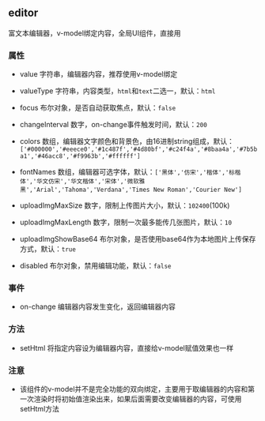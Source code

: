 ## editor
富文本编辑器，v-model绑定内容，全局UI组件，直接用

### 属性
* value 字符串，编辑器内容，推荐使用v-model绑定

* valueType 字符串，内容类型，`html`和`text`二选一，默认：`html`

* focus 布尔对象，是否自动获取焦点，默认：`false`

* changeInterval 数字，on-change事件触发时间，默认：`200`

* colors 数组，编辑器文字颜色和背景色，由16进制string组成，默认：`['#000000','#eeece0','#1c487f','#4d80bf','#c24f4a','#8baa4a','#7b5ba1','#46acc8','#f9963b','#ffffff']`

* fontNames 数组，编辑器可选字体，默认：`['黑体','仿宋','楷体','标楷体','华文仿宋','华文楷体','宋体','微软雅黑','Arial','Tahoma','Verdana','Times New Roman','Courier New']`

* uploadImgMaxSize 数字，限制上传图片大小，默认：`102400`(100k)

* uploadImgMaxLength 数字，限制一次最多能传几张图片，默认：`10`

* uploadImgShowBase64 布尔对象，是否使用base64作为本地图片上传保存方式，默认：`true`

* disabled 布尔对象，禁用编辑功能，默认：`false`
### 事件
* on-change 编辑器内容发生变化，返回编辑器内容
### 方法
* setHtml 将指定内容设为编辑器内容，直接给v-model赋值效果也一样

### 注意
* 该组件的v-model并不是完全功能的双向绑定，主要用于取编辑器的内容和第一次渲染时将初始值渲染出来，如果后面需要改变编辑器的内容，可使用setHtml方法